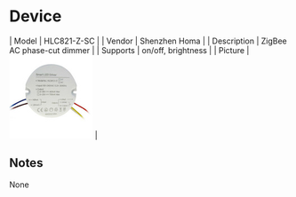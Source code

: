 
# Device

| Model | HLC821-Z-SC  |
| Vendor  | Shenzhen Homa  |
| Description | ZigBee AC phase-cut dimmer |
| Supports | on/off, brightness |
| Picture | ![../images/devices/HLC821-Z-SC.jpg](../images/devices/HLC821-Z-SC.jpg) |

## Notes

None
